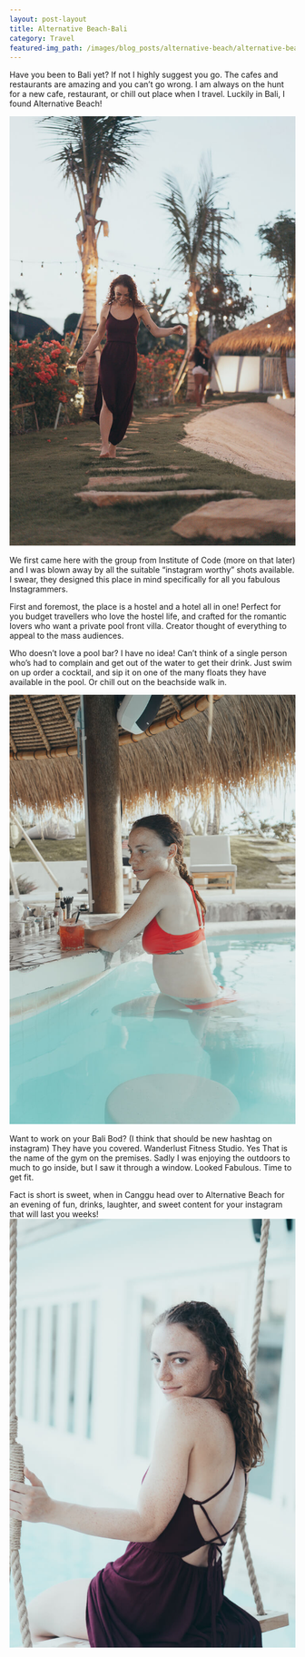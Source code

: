 ```yaml
---
layout: post-layout
title: Alternative Beach-Bali
category: Travel
featured-img_path: /images/blog_posts/alternative-beach/alternative-beach-1.jpg
---
```


Have you been to Bali yet? If not I highly suggest you go. The cafes and restaurants are amazing and you can’t go wrong. I am always on the hunt for a new cafe, restaurant, or chill out place when I travel. Luckily in Bali, I found Alternative Beach!&nbsp;

![](/uploads/alternative-beach-6.jpg)

We first came here with the group from Institute of Code (more on that later) and I was blown away by all the suitable “instagram worthy” shots available. I swear, they designed this place in mind specifically for all you fabulous Instagrammers.&nbsp;

First and foremost, the place is a hostel and a hotel all in one! Perfect for you budget travellers who love the hostel life, and crafted for the romantic lovers who want a private pool front villa. Creator thought of everything to appeal to the mass audiences.&nbsp;

Who doesn’t love a pool bar? I have no idea! Can’t think of a single person who’s had to complain and get out of the water to get their drink. Just swim on up order a cocktail, and sip it on one of the many floats they have available in the pool. Or chill out on the beachside walk in.&nbsp;

![](/uploads/alternative-beach-3.jpg)

Want to work on your Bali Bod? (I think that should be new hashtag on instagram) They have you covered. Wanderlust Fitness Studio. Yes That is the name of the gym on the premises. Sadly I was enjoying the outdoors to much to go inside, but I saw it through a window. Looked Fabulous. Time to get fit.&nbsp;

Fact is short is sweet, when in Canggu head over to Alternative Beach for an evening of fun, drinks, laughter, and sweet content for your instagram that will last you weeks!&nbsp;<br>![](/uploads/alternative-beach-5.jpg)
